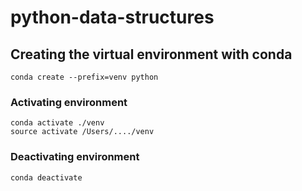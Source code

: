# python-data-structures

## Creating the virtual environment with conda
```
conda create --prefix=venv python
```

### Activating environment
```
conda activate ./venv 
source activate /Users/..../venv
```

### Deactivating environment
```
conda deactivate
```